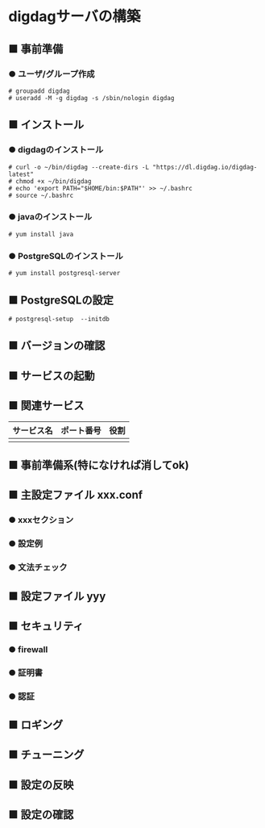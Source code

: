 # digdagサーバの構築
## ■ 事前準備
### ● ユーザ/グループ作成
```
# groupadd digdag
# useradd -M -g digdag -s /sbin/nologin digdag
```

## ■ インストール
### ● digdagのインストール
```
# curl -o ~/bin/digdag --create-dirs -L "https://dl.digdag.io/digdag-latest"
# chmod +x ~/bin/digdag
# echo 'export PATH="$HOME/bin:$PATH"' >> ~/.bashrc
# source ~/.bashrc
```

### ● javaのインストール
```
# yum install java
```

### ● PostgreSQLのインストール
```
# yum install postgresql-server
```

## ■ PostgreSQLの設定
```
# postgresql-setup  --initdb
```

## ■ バージョンの確認
## ■ サービスの起動
## ■ 関連サービス
|サービス名|ポート番号|役割|
|:---|:---|:---|
||||

## ■ 事前準備系(特になければ消してok)

## ■ 主設定ファイル xxx.conf
### ● xxxセクション
### ● 設定例
### ● 文法チェック
## ■ 設定ファイル yyy
## ■ セキュリティ
### ● firewall
### ● 証明書
### ● 認証
## ■ ロギング
## ■ チューニング
## ■ 設定の反映
## ■ 設定の確認

